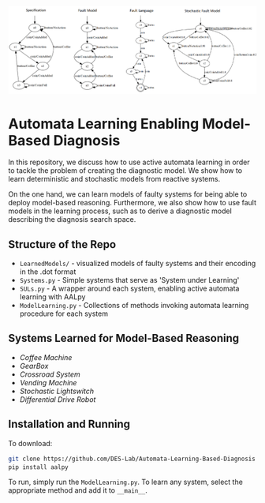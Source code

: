 ![Coffee Machine Example](LearnedModels/header.png)

# Automata Learning Enabling Model-Based Diagnosis

In this repository, we discuss how to use active automata learning in order to tackle the problem of creating the diagnostic model. We show how to learn 
deterministic and stochastic models from reactive systems. 

On the one hand, we can learn models of faulty systems for being able to deploy model-based 
reasoning. Furthermore, we also show how to use fault models in the learning process, such as to derive a diagnostic model describing the diagnosis search 
space.

## Structure of the Repo

- `LearnedModels/` - visualized models of faulty systems and their encoding in the .dot format
- `Systems.py` - Simple systems that serve as 'System under Learning'
- `SULs.py` - A wrapper around each system, enabling active automata learning with AALpy
- `ModelLearning.py` - Collections of methods invoking automata learning procedure for each system

## Systems Learned for Model-Based Reasoning

- *Coffee Machine*
- *GearBox*
- *Crossroad System*
- *Vending Machine*
- *Stochastic Lightswitch*
- *Differential Drive Robot*

## Installation and Running
To download:
```bash
git clone https://github.com/DES-Lab/Automata-Learning-Based-Diagnosis
pip install aalpy
```
To run, simply run the `ModelLearning.py`. To learn any system, select the appropriate method and add it to `__main__`.
